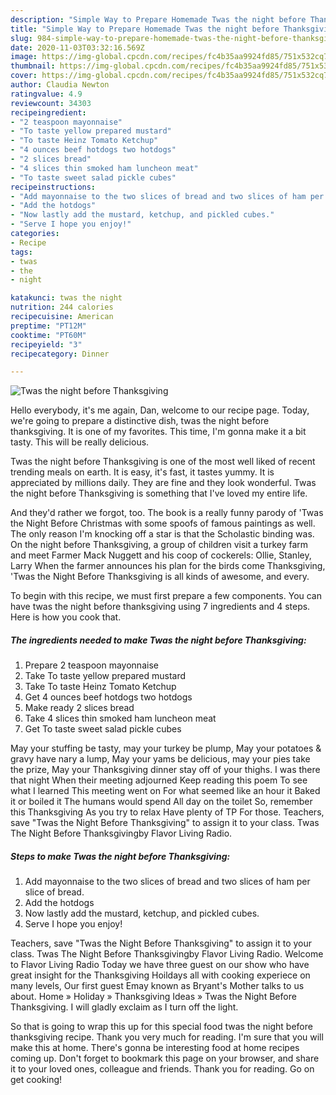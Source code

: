 ```yaml
---
description: "Simple Way to Prepare Homemade Twas the night before Thanksgiving"
title: "Simple Way to Prepare Homemade Twas the night before Thanksgiving"
slug: 984-simple-way-to-prepare-homemade-twas-the-night-before-thanksgiving
date: 2020-11-03T03:32:16.569Z
image: https://img-global.cpcdn.com/recipes/fc4b35aa9924fd85/751x532cq70/twas-the-night-before-thanksgiving-recipe-main-photo.jpg
thumbnail: https://img-global.cpcdn.com/recipes/fc4b35aa9924fd85/751x532cq70/twas-the-night-before-thanksgiving-recipe-main-photo.jpg
cover: https://img-global.cpcdn.com/recipes/fc4b35aa9924fd85/751x532cq70/twas-the-night-before-thanksgiving-recipe-main-photo.jpg
author: Claudia Newton
ratingvalue: 4.9
reviewcount: 34303
recipeingredient:
- "2 teaspoon mayonnaise"
- "To taste yellow prepared mustard"
- "To taste Heinz Tomato Ketchup"
- "4 ounces beef hotdogs two hotdogs"
- "2 slices bread"
- "4 slices thin smoked ham luncheon meat"
- "To taste sweet salad pickle cubes"
recipeinstructions:
- "Add mayonnaise to the two slices of bread and two slices of ham per slice of bread."
- "Add the hotdogs"
- "Now lastly add the mustard, ketchup, and pickled cubes."
- "Serve I hope you enjoy!"
categories:
- Recipe
tags:
- twas
- the
- night

katakunci: twas the night 
nutrition: 244 calories
recipecuisine: American
preptime: "PT12M"
cooktime: "PT60M"
recipeyield: "3"
recipecategory: Dinner

---
```



![Twas the night before Thanksgiving](https://img-global.cpcdn.com/recipes/fc4b35aa9924fd85/751x532cq70/twas-the-night-before-thanksgiving-recipe-main-photo.jpg)

Hello everybody, it's me again, Dan, welcome to our recipe page. Today, we're going to prepare a distinctive dish, twas the night before thanksgiving. It is one of my favorites. This time, I'm gonna make it a bit tasty. This will be really delicious.

Twas the night before Thanksgiving is one of the most well liked of recent trending meals on earth. It is easy, it's fast, it tastes yummy. It is appreciated by millions daily. They are fine and they look wonderful. Twas the night before Thanksgiving is something that I've loved my entire life.

And they&#39;d rather we forgot, too. The book is a really funny parody of &#39;Twas the Night Before Christmas with some spoofs of famous paintings as well. The only reason I&#39;m knocking off a star is that the Scholastic binding was. On the night before Thanksgiving, a group of children visit a turkey farm and meet Farmer Mack Nuggett and his coop of cockerels: Ollie, Stanley, Larry When the farmer announces his plan for the birds come Thanksgiving, &#39;Twas the Night Before Thanksgiving is all kinds of awesome, and every.


To begin with this recipe, we must first prepare a few components. You can have twas the night before thanksgiving using 7 ingredients and 4 steps. Here is how you cook that.

<!--inarticleads1-->

##### The ingredients needed to make Twas the night before Thanksgiving:

1. Prepare 2 teaspoon mayonnaise
1. Take To taste yellow prepared mustard
1. Take To taste Heinz Tomato Ketchup
1. Get 4 ounces beef hotdogs two hotdogs
1. Make ready 2 slices bread
1. Take 4 slices thin smoked ham luncheon meat
1. Get To taste sweet salad pickle cubes


May your stuffing be tasty, may your turkey be plump, May your potatoes &amp; gravy have nary a lump, May your yams be delicious, may your pies take the prize, May your Thanksgiving dinner stay off of your thighs. I was there that night When their meeting adjourned Keep reading this poem To see what I learned This meeting went on For what seemed like an hour it Baked it or boiled it The humans would spend All day on the toilet So, remember this Thanksgiving As you try to relax Have plenty of TP For those. Teachers, save &#34;Twas the Night Before Thanksgiving&#34; to assign it to your class. Twas The Night Before Thanksgivingby Flavor Living Radio. 

<!--inarticleads2-->

##### Steps to make Twas the night before Thanksgiving:

1. Add mayonnaise to the two slices of bread and two slices of ham per slice of bread.
1. Add the hotdogs
1. Now lastly add the mustard, ketchup, and pickled cubes.
1. Serve I hope you enjoy!


Teachers, save &#34;Twas the Night Before Thanksgiving&#34; to assign it to your class. Twas The Night Before Thanksgivingby Flavor Living Radio. Welcome to Flavor Living Radio Today we have three guest on our show who have great insight for the Thanksgiving Hoildays all with cooking experiece on many levels, Our first guest Emay known as Bryant&#39;s Mother talks to us about. Home » Holiday » Thanksgiving Ideas » Twas the Night Before Thanksgiving. I will gladly exclaim as I turn off the light. 

So that is going to wrap this up for this special food twas the night before thanksgiving recipe. Thank you very much for reading. I'm sure that you will make this at home. There's gonna be interesting food at home recipes coming up. Don't forget to bookmark this page on your browser, and share it to your loved ones, colleague and friends. Thank you for reading. Go on get cooking!
